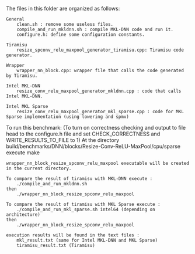 The files in this folder are organized as follows:

    General
        clean.sh : remove some useless files.
        compile_and_run_mkldnn.sh : compile MKL-DNN code and run it.
        configure.h: define some configuration constants.

    Tiramisu
        resize_spconv_relu_maxpool_generator_tiramisu.cpp: Tiramisu code generator.

    Wrapper
        wrapper_nn_block.cpp: wrapper file that calls the code generated by Tiramisu.

    Intel MKL-DNN
        resize_conv_relu_maxpool_generator_mkldnn.cpp : code that calls Intel MKL-DNN.

    Intel MKL Sparse
        resize_conv_relu_maxpool_generator_mkl_sparse.cpp : code for MKL Sparse implementation (using lowering and spmv)

To run this benchmark:
    (To turn on correctness checking and output to file head to the configure.h file and set CHECK_CORRECTNESS and WRITE_RESULTS_TO_FILE to 1)
    At the directory build/benchmarks/DNN/blocks/Resize-Conv-ReLU-MaxPool/cpu/sparse execute
	    make

    wrapper_nn_block_resize_spconv_relu_maxpool executable will be created in the current directory.

    To compare the result of tiramisu with MKL-DNN execute :
        ./compile_and_run_mkldnn.sh
    then
        ./wrapper_nn_block_resize_spconv_relu_maxpool

    To compare the result of tiramisu with MKL Sparse execute :
        ./compile_and_run_mkl_sparse.sh intel64 (depending on architecture)
    then
        ./wrapper_nn_block_resize_spconv_relu_maxpool

    execution results will be found in the text files :
        mkl_result.txt (same for Intel MKL-DNN and MKL Sparse)
        tiramisu_result.txt (Tiramisu)
